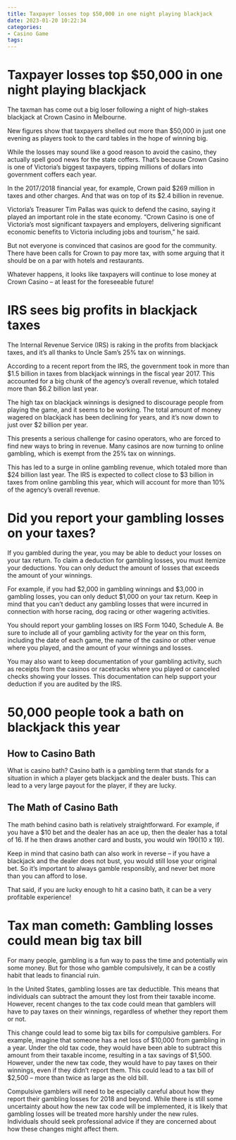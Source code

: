 ```yaml
---
title: Taxpayer losses top $50,000 in one night playing blackjack
date: 2023-01-20 10:22:34
categories:
- Casino Game
tags:
---
```



#  Taxpayer losses top $50,000 in one night playing blackjack

The taxman has come out a big loser following a night of high-stakes blackjack at Crown Casino in Melbourne.

New figures show that taxpayers shelled out more than $50,000 in just one evening as players took to the card tables in the hope of winning big.

While the losses may sound like a good reason to avoid the casino, they actually spell good news for the state coffers. That’s because Crown Casino is one of Victoria’s biggest taxpayers, tipping millions of dollars into government coffers each year.

In the 2017/2018 financial year, for example, Crown paid $269 million in taxes and other charges. And that was on top of its $2.4 billion in revenue.

Victoria’s Treasurer Tim Pallas was quick to defend the casino, saying it played an important role in the state economy. “Crown Casino is one of Victoria’s most significant taxpayers and employers, delivering significant economic benefits to Victoria including jobs and tourism,” he said.

But not everyone is convinced that casinos are good for the community. There have been calls for Crown to pay more tax, with some arguing that it should be on a par with hotels and restaurants.

Whatever happens, it looks like taxpayers will continue to lose money at Crown Casino – at least for the foreseeable future!

#  IRS sees big profits in blackjack taxes

The Internal Revenue Service (IRS) is raking in the profits from blackjack taxes, and it’s all thanks to Uncle Sam’s 25% tax on winnings.

According to a recent report from the IRS, the government took in more than $1.5 billion in taxes from blackjack winnings in the fiscal year 2017. This accounted for a big chunk of the agency’s overall revenue, which totaled more than $6.2 billion last year.

The high tax on blackjack winnings is designed to discourage people from playing the game, and it seems to be working. The total amount of money wagered on blackjack has been declining for years, and it’s now down to just over $2 billion per year.

This presents a serious challenge for casino operators, who are forced to find new ways to bring in revenue. Many casinos are now turning to online gambling, which is exempt from the 25% tax on winnings.

This has led to a surge in online gambling revenue, which totaled more than $24 billion last year. The IRS is expected to collect close to $3 billion in taxes from online gambling this year, which will account for more than 10% of the agency’s overall revenue.

#  Did you report your gambling losses on your taxes?

If you gambled during the year, you may be able to deduct your losses on your tax return. To claim a deduction for gambling losses, you must itemize your deductions. You can only deduct the amount of losses that exceeds the amount of your winnings.

For example, if you had $2,000 in gambling winnings and $3,000 in gambling losses, you can only deduct $1,000 on your tax return. Keep in mind that you can’t deduct any gambling losses that were incurred in connection with horse racing, dog racing or other wagering activities.

You should report your gambling losses on IRS Form 1040, Schedule A. Be sure to include all of your gambling activity for the year on this form, including the date of each game, the name of the casino or other venue where you played, and the amount of your winnings and losses.

You may also want to keep documentation of your gambling activity, such as receipts from the casinos or racetracks where you played or canceled checks showing your losses. This documentation can help support your deduction if you are audited by the IRS.

#  50,000 people took a bath on blackjack this year

## How to Casino Bath
What is casino bath? Casino bath is a gambling term that stands for a situation in which a player gets blackjack and the dealer busts. This can lead to a very large payout for the player, if they are lucky.

## The Math of Casino Bath
The math behind casino bath is relatively straightforward. For example, if you have a $10 bet and the dealer has an ace up, then the dealer has a total of 16. If he then draws another card and busts, you would win $190 ($10 x 19).

Keep in mind that casino bath can also work in reverse – if you have a blackjack and the dealer does not bust, you would still lose your original bet. So it’s important to always gamble responsibly, and never bet more than you can afford to lose.

That said, if you are lucky enough to hit a casino bath, it can be a very profitable experience!

#  Tax man cometh: Gambling losses could mean big tax bill

For many people, gambling is a fun way to pass the time and potentially win some money. But for those who gamble compulsively, it can be a costly habit that leads to financial ruin.

In the United States, gambling losses are tax deductible. This means that individuals can subtract the amount they lost from their taxable income. However, recent changes to the tax code could mean that gamblers will have to pay taxes on their winnings, regardless of whether they report them or not.

This change could lead to some big tax bills for compulsive gamblers. For example, imagine that someone has a net loss of $10,000 from gambling in a year. Under the old tax code, they would have been able to subtract this amount from their taxable income, resulting in a tax savings of $1,500. However, under the new tax code, they would have to pay taxes on their winnings, even if they didn’t report them. This could lead to a tax bill of $2,500 – more than twice as large as the old bill.

Compulsive gamblers will need to be especially careful about how they report their gambling losses for 2018 and beyond. While there is still some uncertainty about how the new tax code will be implemented, it is likely that gambling losses will be treated more harshly under the new rules. Individuals should seek professional advice if they are concerned about how these changes might affect them.